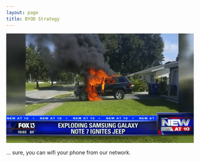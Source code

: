 ```yaml
--- 
layout: page
title: BYOD Strategy
---
```


![Bring Your Own Device Strategy][byod]

... sure, you can wifi your phone from our network.

[byod]: ./byod.png


